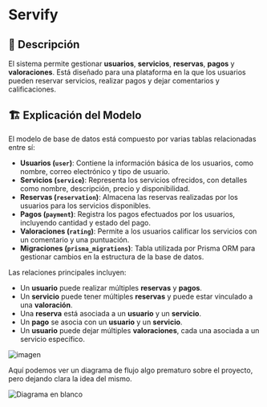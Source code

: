 
# Servify

## 📌 Descripción

El sistema permite gestionar **usuarios**, **servicios**, **reservas**, **pagos** y **valoraciones**. Está diseñado para una plataforma en la que los usuarios pueden reservar servicios, realizar pagos y dejar comentarios y calificaciones.

## 🏗️ Explicación del Modelo

El modelo de base de datos está compuesto por varias tablas relacionadas entre sí:

- **Usuarios (`user`)**: Contiene la información básica de los usuarios, como nombre, correo electrónico y tipo de usuario.
- **Servicios (`service`)**: Representa los servicios ofrecidos, con detalles como nombre, descripción, precio y disponibilidad.
- **Reservas (`reservation`)**: Almacena las reservas realizadas por los usuarios para los servicios disponibles.
- **Pagos (`payment`)**: Registra los pagos efectuados por los usuarios, incluyendo cantidad y estado del pago.
- **Valoraciones (`rating`)**: Permite a los usuarios calificar los servicios con un comentario y una puntuación.
- **Migraciones (`prisma_migrations`)**: Tabla utilizada por Prisma ORM para gestionar cambios en la estructura de la base de datos.

Las relaciones principales incluyen:
- Un **usuario** puede realizar múltiples **reservas** y **pagos**.
- Un **servicio** puede tener múltiples **reservas** y puede estar vinculado a una **valoración**.
- Una **reserva** está asociada a un **usuario** y un **servicio**.
- Un **pago** se asocia con un **usuario** y un **servicio**.
- Un **usuario** puede dejar múltiples **valoraciones**, cada una asociada a un servicio específico.

![imagen](https://github.com/user-attachments/assets/fc4d0951-dcec-488e-88d4-16c85d1d4836)


Aquí podemos ver un diagrama de flujo algo prematuro sobre el proyecto, pero dejando clara la idea del mismo.

![Diagrama en blanco](https://github.com/user-attachments/assets/e109e11a-6ac8-4e8f-9dfb-2eb03a430062)

